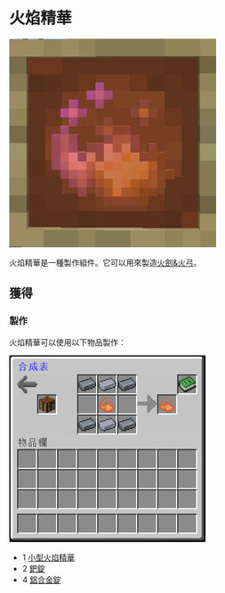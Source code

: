 # 火焰精華

![](<../.gitbook/assets/image (113).png>)



火焰精華是一種製作組件。它可以用來製造[火劍&火弓](fire-set.md)。

## 獲得

### 製作

火焰精華可以使用以下物品製作：

![](<../.gitbook/assets/image (114).png>)

* 1 [小型火焰精華](small-fire-essence.md)
* 2 [鈀錠](palladium-ingot.md)
* 4 [鋁合金錠](Aluminium-Alloy-Ingot.md)
